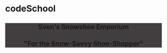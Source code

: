 codeSchool
==========
<!doctype html>
<html lang="en">
  <head>
    <title>Sven's Snowshoe Emporium</title>
    <link rel="stylesheet" href="style.css" />
    <style>
      header {
        background: #ff0000;
      }
    </style>
  </head>
  
  <body>
    <section class="content home">
      <header style="background: #423e40;">
        <h1>Sven's Snowshoe Emporium</h1>
        <h2>"For the Snow-Savvy Shoe-Shopper"</h2>
      </header>
    </section>
  </body>
</html>

